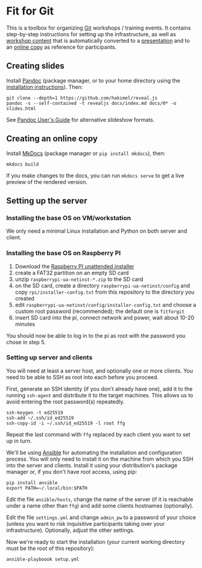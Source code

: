 Fit for Git
===========

This is a toolbox for organizing [Git](https://git-scm.com) workshops /
training events. It contains step-by-step instructions for setting up the
infrastructure, as well as [workshop content](docs/index.md) that is
automatically converted to a
[presentation](http://nome.github.io/FitForGit/slides.html) and to an [online
copy](http://nome.github.io/FitForGit) as reference for participants.

Creating slides
---------------

Install [Pandoc](https://pandoc.org) (package manager, or to your home
directory using the [installation
instructions](http://pandoc.org/installing.html)). Then:

    git clone --depth=1 https://github.com/hakimel/reveal.js
    pandoc -s --self-contained -t revealjs docs/index.md docs/0* -o slides.html

See [Pandoc User's
Guide](http://pandoc.org/MANUAL.html#producing-slide-shows-with-pandoc) for
alternative slideshow formats.

Creating an online copy
-----------------------

Install [MkDocs](http://www.mkdocs.org/) (package manager or `pip install
mkdocs`), then:

    mkdocs build

If you make changes to the docs, you can run `mkdocs serve` to get a live
preview of the rendered version.

Setting up the server
---------------------

### Installing the base OS on VM/workstation

We only need a minimal Linux installation and Python on both server and client.

### Installing the base OS on Raspberry PI ###

1. Download the [Raspberry PI unattended installer](https://github.com/FooDeas/raspberrypi-ua-netinst)
2. create a FAT32 partition on an empty SD card
3. unzip `raspberrypi-ua-netinst-*.zip` to the SD card
4. on the SD card, create a directory `raspberrypi-ua-netinst/config` and copy
   `rpi/installer-config.txt` from this repository to the directory you created
5. edit `raspberrypi-ua-netinst/config/installer-config.txt` and choose a
   custom root password (recommended); the default one is `fitforgit`
6. insert SD card into the pi, connect network and power, wait about 10-20 minutes

You should now be able to log in to the pi as root with the password you chose in step 5.

### Setting up server and clients ###

You will need at least a server host, and optionally one or more clients. You
need to be able to SSH as root into each before you proceed.

First, generate an SSH identity (if you don't already have one), add it to the
running `ssh-agent` and distribute it to the target machines. This allows us to
avoid entering the root password(s) repeatedly.

    ssh-keygen -t ed25519
    ssh-add ~/.ssh/id_ed25519
    ssh-copy-id -i ~/.ssh/id_ed25519 -l root ffg

Repeat the last command with `ffg` replaced by each client you want to set up
in turn.

We'll be using [Ansible](https://ansible.com) for automating the installation
and configuration process. You will only need to install it on the machine from
which you SSH into the server and clients. Install it using your distribution's
package manager or, if you don't have root access, using pip:

    pip install ansible
    export PATH=~/.local/bin:$PATH

Edit the file `ansible/hosts`, change the name of the server (if it is
reachable under a name other than `ffg`) and add some clients hostnames
(optionally).

Edit the file `settings.yml` and change `admin_pw` to a password of
your choice (unless you want to risk inquisitive participants taking over your
infrastructure). Optionally, adjust the other settings.

Now we're ready to start the installation (your current working directory must
be the root of this repository):

    ansible-playboook setup.yml

